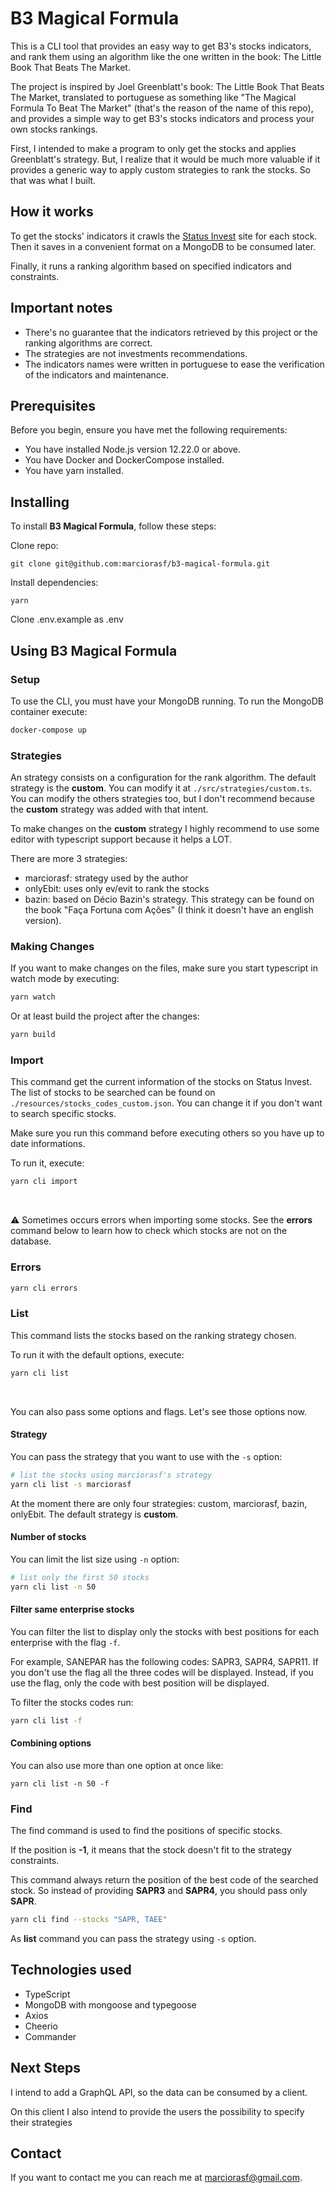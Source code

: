 # B3 Magical Formula

This is a CLI tool that provides an easy way to get B3's stocks indicators, and rank them using an algorithm like the one written in the book: The Little Book That Beats The Market.

The project is inspired by Joel Greenblatt's book: The Little Book That Beats The Market, translated to portuguese as something like "The Magical Formula To Beat The Market" (that's the reason of the name of this repo), and provides a simple way to get B3's stocks indicators and process your own stocks rankings.

First, I intended to make a program to only get the stocks and applies Greenblatt's strategy. But, I realize that it would be much more valuable if it provides a generic way to apply custom strategies to rank the stocks. So that was what I built.

## How it works

To get the stocks' indicators it crawls the [Status Invest](https://statusinvest.com.br/) site for each stock. Then it saves in a convenient format on a MongoDB to be consumed later.

Finally, it runs a ranking algorithm based on specified indicators and constraints.

## Important notes

* There's no guarantee that the indicators retrieved by this project or the ranking algorithms are correct.
* The strategies are not investments recommendations.
* The indicators names were written in portuguese to ease the verification of the indicators and maintenance.

## Prerequisites

Before you begin, ensure you have met the following requirements:
* You have installed Node.js version 12.22.0 or above.
* You have Docker and DockerCompose installed.
* You have yarn installed.

## Installing

To install **B3 Magical Formula**, follow these steps:

Clone repo:
```
git clone git@github.com:marciorasf/b3-magical-formula.git
```

Install dependencies:
```
yarn
```

Clone .env.example as .env

## Using **B3 Magical Formula**

### Setup

To use the CLI, you must have your MongoDB running. To run the MongoDB container execute:

```bash
docker-compose up
```

### Strategies

An strategy consists on a configuration for the rank algorithm. The default strategy is the **custom**. You can modify it at `./src/strategies/custom.ts`. You can modify the others strategies too, but I don't recommend because the **custom** strategy was added with that intent.

To make changes on the **custom** strategy I highly recommend to use some editor with typescript support because it helps a LOT.

There are more 3 strategies:

* marciorasf: strategy used by the author
* onlyEbit: uses only ev/evit to rank the stocks
* bazin: based on Décio Bazin's strategy. This strategy can be found on the book "Faça Fortuna com Ações" (I think it doesn't have an english version).

### Making Changes

If you want to make changes on the files, make sure you start typescript in watch mode by executing:

```bash
yarn watch
```

Or at least build the project after the changes:

```bash
yarn build
```

### Import

This command get the current information of the stocks on Status Invest. The list of stocks to be searched can be found on `./resources/stocks_codes_custom.json`. You can change it if you don't want to search specific stocks.

Make sure you run this command before executing others so you have up to date informations.

To run it, execute:

```bash
yarn cli import
```
<br/>

:warning: Sometimes occurs errors when importing some stocks. See the **errors** command below to learn how to check which stocks are not on the database.

### Errors

```bash
yarn cli errors
```

### List

This command lists the stocks based on the ranking strategy chosen.

To run it with the default options, execute:

```bash
yarn cli list
```

<br/>

You can also pass some options and flags. Let's see those options now.

#### Strategy

You can pass the strategy that you want to use with the `-s` option:

```bash
# list the stocks using marciorasf's strategy
yarn cli list -s marciorasf
```

At the moment there are only four strategies: custom, marciorasf, bazin, onlyEbit. The default strategy is **custom**.

#### Number of stocks

You can limit the list size using `-n` option:

```bash
# list only the first 50 stocks
yarn cli list -n 50
```

#### Filter same enterprise stocks

You can filter the list to display only the stocks with best positions for each enterprise with the flag `-f`.

For example, SANEPAR has the following codes: SAPR3, SAPR4, SAPR11. If you don't use the flag all the three codes will be displayed. Instead, if you use the flag, only the code with best position will be displayed.

To filter the stocks codes run:

```bash
yarn cli list -f
```

#### Combining options

You can also use more than one option at once like:

```
yarn cli list -n 50 -f
```

### Find

The find command is used to find the positions of specific stocks.

If the position is **-1**, it means that the stock doesn't fit to the strategy constraints.

This command always return the position of the best code of the searched stock. So instead of providing **SAPR3** and **SAPR4**, you should pass only **SAPR**.

``` bash
yarn cli find --stocks "SAPR, TAEE"
```

As **list** command you can pass the strategy using `-s` option.

## Technologies used
* TypeScript
* MongoDB with mongoose and typegoose
* Axios
* Cheerio
* Commander

## Next Steps

I intend to add a GraphQL API, so the data can be consumed by a client.

On this client I also intend to provide the users the possibility to specify their strategies

## Contact

If you want to contact me you can reach me at marciorasf@gmail.com.
